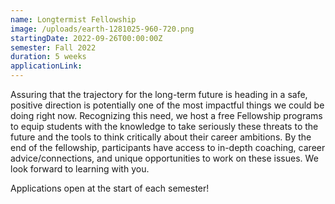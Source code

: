 ```yaml
---
name: Longtermist Fellowship
image: /uploads/earth-1281025-960-720.png
startingDate: 2022-09-26T00:00:00Z
semester: Fall 2022
duration: 5 weeks
applicationLink:
---
```

Assuring that the trajectory for the long-term future is heading in a safe, positive direction is potentially one of the most impactful things we could be doing right now. Recognizing this need, we host a free Fellowship programs to equip students with the knowledge to take seriously these threats to the future and the tools to think critically about their career ambitions. By the end of the fellowship, participants have access to in-depth coaching, career advice/connections, and unique opportunities to work on these issues. We look forward to learning with you.

Applications open at the start of each semester\!